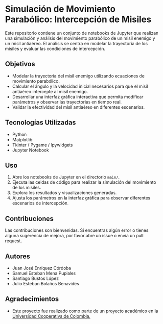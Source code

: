 # Simulación de Movimiento Parabólico: Intercepción de Misiles

Este repositorio contiene un conjunto de notebooks de Jupyter que realizan una simulación y análisis del movimiento parabólico de un misil enemigo y un misil antiaéreo. El análisis se centra en modelar la trayectoria de los misiles y evaluar las condiciones de intercepción.

## Objetivos
- Modelar la trayectoria del misil enemigo utilizando ecuaciones de movimiento parabólico.
- Calcular el ángulo y la velocidad inicial necesarios para que el misil antiaéreo intercepte al misil enemigo.
- Desarrollar una interfaz gráfica interactiva que permita modificar parámetros y observar las trayectorias en tiempo real.
- Validar la efectividad del misil antiaéreo en diferentes escenarios.

## Tecnologías Utilizadas
- Python
- Matplotlib
- Tkinter / Pygame / Ipywidgets
- Jupyter Notebook

## Uso
1. Abre los notebooks de Jupyter en el directorio `main/`.
2. Ejecuta las celdas de código para realizar la simulación del movimiento de los misiles.
3. Explora los resultados y visualizaciones generadas.
4. Ajusta los parámetros en la interfaz gráfica para observar diferentes escenarios de intercepción.

## Contribuciones
Las contribuciones son bienvenidas. Si encuentras algún error o tienes alguna sugerencia de mejora, por favor abre un issue o envía un pull request.

## Autores
- Juan José Enríquez Córdoba
- Samuel Esteban Mena Pupiales
- Santiago Bustos López
- Julio Esteban Bolaños Benavides

## Agradecimientos
- Este proyecto fue realizado como parte de un proyecto académico en la [Universidad Cooperativa de Colombia.](https://ucc.edu.co/)
